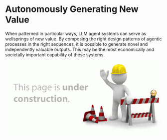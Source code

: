 # Autonomously Generating New Value

When patterned in particular ways, LLM agent systems can serve as wellsprings of new value.  By composing the right design patterns of agentic processes in the right sequences, it is possible to generate novel and independently valuable outputs.  This may be the most economically and societally important capability of these systems.

![Page Under Construction](../assets/images/under-construction-2.gif)
